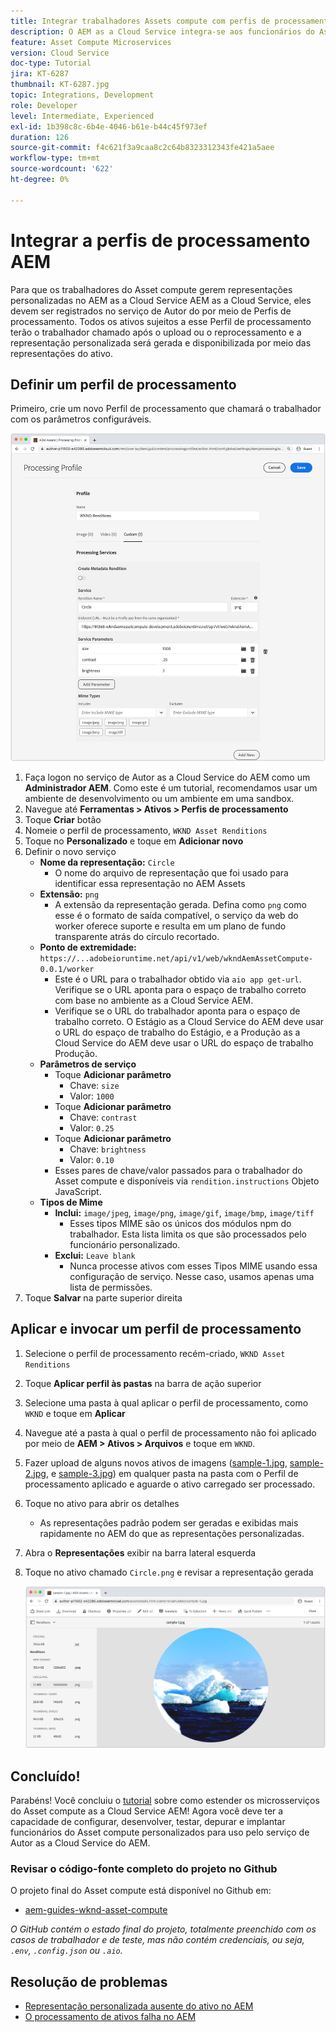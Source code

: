 ```yaml
---
title: Integrar trabalhadores Assets compute com perfis de processamento AEM
description: O AEM as a Cloud Service integra-se aos funcionários do Asset compute implantados no Adobe I/O Runtime por meio de perfis de processamento do AEM Assets. Os Perfis de processamento são configurados no serviço Autor para processar ativos específicos usando trabalhadores personalizados e armazenar os arquivos gerados pelos trabalhadores como representações de ativos.
feature: Asset Compute Microservices
version: Cloud Service
doc-type: Tutorial
jira: KT-6287
thumbnail: KT-6287.jpg
topic: Integrations, Development
role: Developer
level: Intermediate, Experienced
exl-id: 1b398c8c-6b4e-4046-b61e-b44c45f973ef
duration: 126
source-git-commit: f4c621f3a9caa8c2c64b8323312343fe421a5aee
workflow-type: tm+mt
source-wordcount: '622'
ht-degree: 0%

---
```


# Integrar a perfis de processamento AEM

Para que os trabalhadores do Asset compute gerem representações personalizadas no AEM as a Cloud Service AEM as a Cloud Service, eles devem ser registrados no serviço de Autor do por meio de Perfis de processamento. Todos os ativos sujeitos a esse Perfil de processamento terão o trabalhador chamado após o upload ou o reprocessamento e a representação personalizada será gerada e disponibilizada por meio das representações do ativo.

## Definir um perfil de processamento

Primeiro, crie um novo Perfil de processamento que chamará o trabalhador com os parâmetros configuráveis.

![Processando perfil](./assets/processing-profiles/new-processing-profile.png)

1. Faça logon no serviço de Autor as a Cloud Service do AEM como um __Administrador AEM__. Como este é um tutorial, recomendamos usar um ambiente de desenvolvimento ou um ambiente em uma sandbox.
1. Navegue até __Ferramentas > Ativos > Perfis de processamento__
1. Toque __Criar__ botão
1. Nomeie o perfil de processamento, `WKND Asset Renditions`
1. Toque no __Personalizado__ e toque em __Adicionar novo__
1. Definir o novo serviço
   + __Nome da representação:__ `Circle`
      + O nome do arquivo de representação que foi usado para identificar essa representação no AEM Assets
   + __Extensão:__ `png`
      + A extensão da representação gerada. Defina como `png` como esse é o formato de saída compatível, o serviço da web do worker oferece suporte e resulta em um plano de fundo transparente atrás do círculo recortado.
   + __Ponto de extremidade:__ `https://...adobeioruntime.net/api/v1/web/wkndAemAssetCompute-0.0.1/worker`
      + Este é o URL para o trabalhador obtido via `aio app get-url`. Verifique se o URL aponta para o espaço de trabalho correto com base no ambiente as a Cloud Service AEM.
      + Verifique se o URL do trabalhador aponta para o espaço de trabalho correto. O Estágio as a Cloud Service do AEM deve usar o URL do espaço de trabalho do Estágio, e a Produção as a Cloud Service do AEM deve usar o URL do espaço de trabalho Produção.
   + __Parâmetros de serviço__
      + Toque __Adicionar parâmetro__
         + Chave: `size`
         + Valor: `1000`
      + Toque __Adicionar parâmetro__
         + Chave: `contrast`
         + Valor: `0.25`
      + Toque __Adicionar parâmetro__
         + Chave: `brightness`
         + Valor: `0.10`
      + Esses pares de chave/valor passados para o trabalhador do Asset compute e disponíveis via `rendition.instructions` Objeto JavaScript.
   + __Tipos de Mime__
      + __Inclui:__ `image/jpeg`, `image/png`, `image/gif`, `image/bmp`, `image/tiff`
         + Esses tipos MIME são os únicos dos módulos npm do trabalhador. Esta lista limita os que são processados pelo funcionário personalizado.
      + __Exclui:__ `Leave blank`
         + Nunca processe ativos com esses Tipos MIME usando essa configuração de serviço. Nesse caso, usamos apenas uma lista de permissões.
1. Toque __Salvar__ na parte superior direita

## Aplicar e invocar um perfil de processamento

1. Selecione o perfil de processamento recém-criado, `WKND Asset Renditions`
1. Toque __Aplicar perfil às pastas__ na barra de ação superior
1. Selecione uma pasta à qual aplicar o perfil de processamento, como `WKND` e toque em __Aplicar__
1. Navegue até a pasta à qual o perfil de processamento não foi aplicado por meio de __AEM > Ativos > Arquivos__ e toque em `WKND`.
1. Fazer upload de alguns novos ativos de imagens ([sample-1.jpg](../assets/samples/sample-1.jpg), [sample-2.jpg](../assets/samples/sample-2.jpg), e [sample-3.jpg](../assets/samples/sample-3.jpg)) em qualquer pasta na pasta com o Perfil de processamento aplicado e aguarde o ativo carregado ser processado.
1. Toque no ativo para abrir os detalhes
   + As representações padrão podem ser geradas e exibidas mais rapidamente no AEM do que as representações personalizadas.
1. Abra o __Representações__ exibir na barra lateral esquerda
1. Toque no ativo chamado `Circle.png` e revisar a representação gerada

   ![Representação gerada](./assets/processing-profiles/rendition.png)

## Concluído!

Parabéns! Você concluiu o [tutorial](../overview.md) sobre como estender os microsserviços do Asset compute as a Cloud Service AEM! Agora você deve ter a capacidade de configurar, desenvolver, testar, depurar e implantar funcionários do Asset compute personalizados para uso pelo serviço de Autor as a Cloud Service do AEM.

### Revisar o código-fonte completo do projeto no Github

O projeto final do Asset compute está disponível no Github em:

+ [aem-guides-wknd-asset-compute](https://github.com/adobe/aem-guides-wknd-asset-compute)

_O GitHub contém o estado final do projeto, totalmente preenchido com os casos de trabalhador e de teste, mas não contém credenciais, ou seja, `.env`, `.config.json` ou `.aio`._

## Resolução de problemas

+ [Representação personalizada ausente do ativo no AEM](../troubleshooting.md#custom-rendition-missing-from-asset)
+ [O processamento de ativos falha no AEM](../troubleshooting.md#asset-processing-fails)
